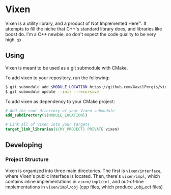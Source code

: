 # Vixen

Vixen is a utility library, and a product of Not Implemented Here™. It attempts to fill the niche that C++'s standard library does, and libraries like boost do.
I'm a C++ newbie, so don't expect the code quality to be very high. :p

## Using
Vixen is meant to be used as a git submodule with CMake.

To add vixen to your repository, run the following:
```sh
$ git submodule add $MODULE_LOCATION https://github.com/XavilPergis/vixen.git
$ git submodule update --init --recursive
```

To add vixen as dependency to your CMake project:
```cmake
# Add the root directory of your Vixen submodule 
add_subdirectory(${MODULE_LOCATION})

# Link all of Vixen into your targets
target_link_libraries(${MY_PROJECT} PRIVATE vixen)
```

## Developing

### Project Structure
Vixen is organized into three main directories. The first is `vixen/interface`, where Vixen's public interface is located. Then, there's `vixen/impl`, which contains inline implementations in `vixen/impl/inl`, and out-of-line implementations in `vixen/impl/obj` (cpp files, which produce _obj_ect files)


